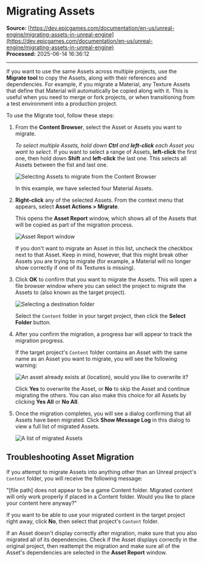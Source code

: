 # Migrating Assets

**Source:** [https://dev.epicgames.com/documentation/en-us/unreal-engine/migrating-assets-in-unreal-engine](https://dev.epicgames.com/documentation/en-us/unreal-engine/migrating-assets-in-unreal-engine)  
**Processed:** 2025-06-14 16:36:12

---

If you want to use the same Assets across multiple projects, use the **Migrate tool** to copy the Assets, along with their references and dependencies. For example, if you migrate a Material, any Texture Assets that define that Material will automatically be copied along with it. This is useful when you need to merge or fork projects, or when transitioning from a test environment into a production project.

To use the Migrate tool, follow these steps:

1.  From the **Content Browser**, select the Asset or Assets you want to migrate.
    
    *To select multiple Assets, hold down **Ctrl** and **left-click** each Asset you want to select.* If you want to select a range of Assets, **left-click** the first one, then hold down **Shift** and **left-click** the last one. This selects all Assets between the fist and last one.
    
    ![Selecting Assets to migrate from the Content Browser](https://d1iv7db44yhgxn.cloudfront.net/documentation/images/3778427d-5d14-4a61-8d98-6d03c230311d/select-assets-to-migrate.png)
    
    In this example, we have selected four Material Assets.
    
2.  **Right-click** any of the selected Assets. From the context menu that appears, select **Asset Actions > Migrate**.
    
    This opens the **Asset Report** window, which shows all of the Assets that will be copied as part of the migration process.
    
    ![Asset Report window](https://d1iv7db44yhgxn.cloudfront.net/documentation/images/05066de0-4657-4f02-8b11-a96dfb31e4b9/asset-report.png)
    
    If you don't want to migrate an Asset in this list, uncheck the checkbox next to that Asset. Keep in mind, however, that this might break other Assets you are trying to migrate (for example, a Material will no longer show correctly if one of its Textures is missing).
    
3.  Click **OK** to confirm that you want to migrate the Assets. This will open a file browser window where you can select the project to migrate the Assets to (also known as the target project).
    
    ![Selecting a destination folder](https://d1iv7db44yhgxn.cloudfront.net/documentation/images/7b4cc2cc-7d31-45fd-99e4-a46d913ceee0/select-destination.png)
    
    Select the `Content` folder in your target project, then click the **Select Folder** button.
    
4.  After you confirm the migration, a progress bar will appear to track the migration progress.
    
    If the target project's `Content` folder contains an Asset with the same name as an Asset you want to migrate, you will see the following warning:
    
    ![An asset already exists at (location), would you like to overwrite it?](https://d1iv7db44yhgxn.cloudfront.net/documentation/images/cad06e72-9fc1-4894-b29e-2ab30158a30c/asset-migration-warning.png)
    
    Click **Yes** to overwrite the Asset, or **No** to skip the Asset and continue migrating the others. You can also make this choice for all Assets by clicking **Yes All** or **No All**.
    
5.  Once the migration completes, you will see a dialog confirming that all Assets have been migrated. Click **Show Message Log** in this dialog to view a full list of migrated Assets.
    
    ![A list of migrated Assets](https://d1iv7db44yhgxn.cloudfront.net/documentation/images/553e3566-295c-4445-ac87-e2446ebb4167/migration-log.png)

## Troubleshooting Asset Migration

If you attempt to migrate Assets into anything other than an Unreal project's `Content` folder, you will receive the following message:

"\[file path\] does not appear to be a game Content folder. Migrated content will only work properly if placed in a Content folder. Would you like to place your content here anyway?"

If you want to be able to use your migrated content in the target project right away, click **No**, then select that project's `Content` folder.

If an Asset doesn't display correctly after migration, make sure that you also migrated all of its dependencies. Check if the Asset displays correctly in the original project, then reattempt the migration and make sure all of the Asset's dependencies are selected in the **Asset Report** window.